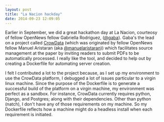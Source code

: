 ```yaml
---
layout: post
title: "La Nacion hackday"
date: 2014-09-23 12:09:05
---
```

 
Earlier in September, we did a great hackathon day at La Nacion, courteosy of fellow OpenNews fellow Gabriella Rodriguez, ([@gaba][at_gaba]).  Gaba's the lead on a project called [CrowData][crowdata] (which was originated by fellow OpenNews fellow Manuel Aristaran (aka [@manuelaristaran][at_manuel])) which facilitates source management at the paper by inviting readers to submit PDFs to be automatically processed.  I really like the tool, and decided to help out by creating a Dockerfile for automating server creation.

I felt I contributed a lot to the project because, as I set up my environment to use the CrowData platform, I debugged a lot of issues particular to a virgin linux machine.  Since the purpose of the Dockerfile is to generate a successful build of the platform on a virgin machine, my environment was perfect as a sandbox.  For instance, CrowData currently requires python, Django, and Postgres; along with their dependencies.  Other than python (natch), I don't have any of those requirements on my machine.  So my Dockerfile reflects how a machine might do a headless install when each requirement is initiated.

[at_gaba]: https://twitter.com/gaba
[crowdata]: https://github.com/crowdata/crowdata
[at_manuel]: https://twitter.com/manuelaristaran